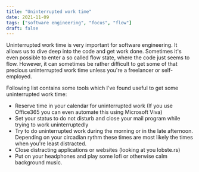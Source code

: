 ```yaml
---
title: "Uninterrupted work time"
date: 2021-11-09
tags: ["software engineering", "focus", "flow"]
draft: false
---
```


Uninterrupted work time is very important for software engineering. 
It allows us to dive deep into the code and get work done. Sometimes it's even possible to enter a so called flow state, where the code just seems to flow. 
However, it can sometimes be rather difficult to get some of that precious uninterrupted work time unless you're a freelancer or self-employed.

Following list contains some tools which I've found useful to get some uninterrupted work time:

- Reserve time in your calendar for uninterrupted work (If you use Office365 you can even automate this using Microsoft Viva)
- Set your status to do not disturb and close your mail program while trying to work uninterruptedly
- Try to do uninterrupted work during the morning or in the late afternoon. Depending on your circadian rythm these times are most likely the times when you're least distracted.
- Close distracting applications or websites (looking at you lobste.rs)
- Put on your headphones and play some lofi or otherwise calm background music.

